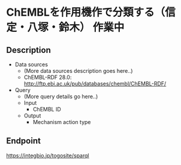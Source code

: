 # ChEMBLを作用機作で分類する（信定・八塚・鈴木） 作業中

## Description

- Data sources
    - (More data sources description goes here..)
    - ChEMBL-RDF 28.0: http://ftp.ebi.ac.uk/pub/databases/chembl/ChEMBL-RDF/
- Query
    - (More query details go here..)
    -  Input
        - ChEMBL ID
    - Output
        - Mechanism action type

## Endpoint

https://integbio.jp/togosite/sparql
